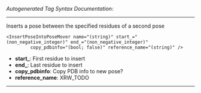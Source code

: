 _Autogenerated Tag Syntax Documentation:_

---
Inserts a pose between the specified residues of a second pose

```
<InsertPoseIntoPoseMover name="(string)" start_="(non_negative_integer)" end_="(non_negative_integer)"
         copy_pdbinfo="(bool; false)" reference_name="(string)" />
```

-   **start_**: First residue to insert
-   **end_**: Last residue to insert
-   **copy_pdbinfo**: Copy PDB info to new pose?
-   **reference_name**: XRW_TODO

---

